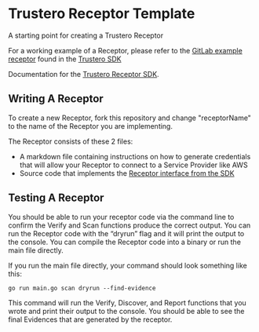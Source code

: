 # Trustero Receptor Template

A starting point for creating a Trustero Receptor

For a working example of a Receptor, please refer to the
[GitLab example receptor](https://github.com/trustero/api/blob/main/go/examples/gitlab_receptor/main.go)
found in the
[Trustero SDK](https://github.com/trustero/api)

Documentation for the [Trustero Receptor SDK](https://pkg.go.dev/github.com/trustero/api/go/receptor_sdk).

## Writing A Receptor

To create a new Receptor, fork this repository and change "receptorName" to the
name of the Receptor you are implementing.

The Receptor consists of these 2 files:

- A markdown file containing instructions on how to generate credentials that will
  allow your Receptor to connect to a Service Provider like AWS
- Source code that implements the [Receptor interface from the SDK](https://pkg.go.dev/github.com/trustero/api/go/receptor_sdk#Receptor)

## Testing A Receptor

You should be able to run your receptor code via the command line to confirm the Verify and Scan functions produce the correct output.
You can run the Receptor code with the “dryrun” flag and it will print the output to the console.
You can compile the Receptor code into a binary or run the main file directly.

If you run the main file directly, your command should look something like this:

`go run main.go scan dryrun --find-evidence`

This command will run the Verify, Discover, and Report functions that you wrote and print their output to the console. You should be able to see the final Evidences that are generated by the receptor.

